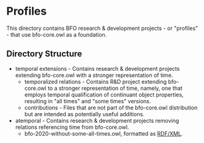 # Profiles

This directory contains BFO research & development projects - or "profiles" - that use bfo-core.owl as a foundation. 

## Directory Structure
* temporal extensions - Contains research & development projects extending bfo-core.owl with a stronger representation of time.
    - temporalized relations - Contains R&D project extending bfo-core.owl to a stronger representation of time, namely, one that employs temporal qualification of continuant object properties, resulting in "all times" and "some times" versions. 
    - contributions - Files that are not part of the bfo-core.owl distribution but are intended as potentially useful additions. 
* atemporal - Contains research & development projects removing relations referencing time from bfo-core.owl.
    - bfo-2020-without-some-all-times.owl, formatted as [RDF/XML](https://www.w3.org/TR/rdf-syntax-grammar/). 